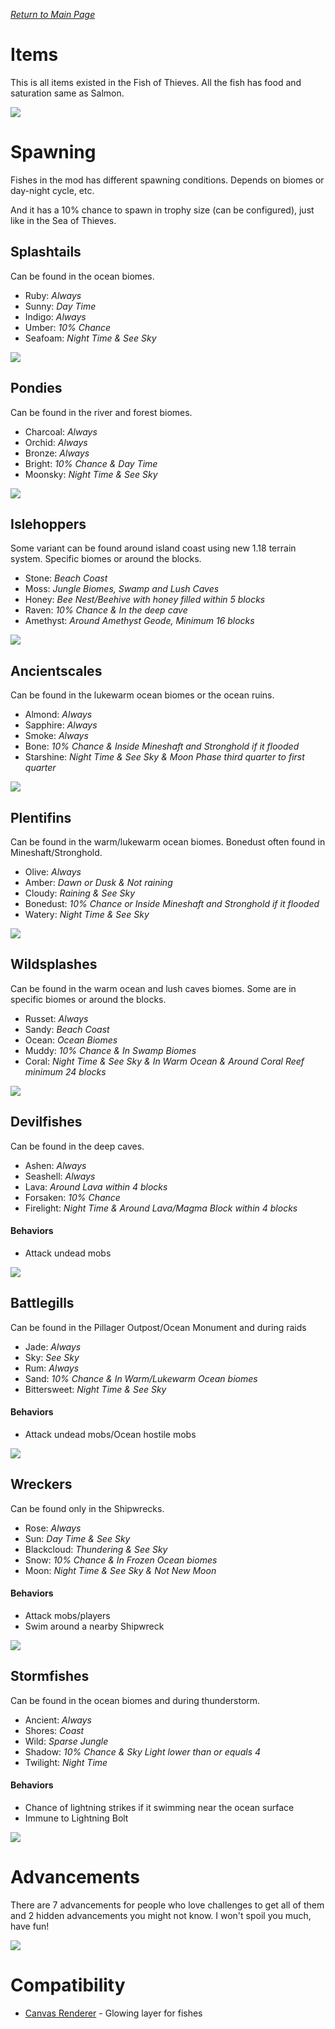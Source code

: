 
_[Return to Main Page](wiki.md)_

# Items

This is all items existed in the Fish of Thieves. All the fish has food and saturation same as Salmon.

![](images/items.png)

# Spawning
Fishes in the mod has different spawning conditions. Depends on biomes or day-night cycle, etc.

And it has a 10% chance to spawn in trophy size (can be configured), just like in the Sea of Thieves.

## Splashtails
Can be found in the ocean biomes.

* Ruby:  _Always_
* Sunny:  _Day Time_
* Indigo:  _Always_
* Umber:  _10% Chance_
* Seafoam:  _Night Time & See Sky_

![](images/splashtails.png)

## Pondies
Can be found in the river and forest biomes.

* Charcoal:  _Always_
* Orchid:  _Always_
* Bronze:  _Always_
* Bright:  _10% Chance & Day Time_
* Moonsky:  _Night Time & See Sky_

![](images/pondies.png)

## Islehoppers
Some variant can be found around island coast using new 1.18 terrain system. Specific biomes or around the blocks.

* Stone:  _Beach Coast_
* Moss:  _Jungle Biomes, Swamp and Lush Caves_
* Honey:  _Bee Nest/Beehive with honey filled within 5 blocks_
* Raven:  _10% Chance & In the deep cave_
* Amethyst:  _Around Amethyst Geode, Minimum 16 blocks_

![](images/islehoppers.png)

## Ancientscales
Can be found in the lukewarm ocean biomes or the ocean ruins.

* Almond:  _Always_
* Sapphire:  _Always_
* Smoke:  _Always_
* Bone:  _10% Chance & Inside Mineshaft and Stronghold if it flooded_
* Starshine:  _Night Time & See Sky & Moon Phase third quarter to first quarter_

![](images/ancientscales.png)

## Plentifins
Can be found in the warm/lukewarm ocean biomes. Bonedust often found in Mineshaft/Stronghold.

* Olive:  _Always_
* Amber:  _Dawn or Dusk & Not raining_
* Cloudy:  _Raining & See Sky_
* Bonedust:  _10% Chance or Inside Mineshaft and Stronghold if it flooded_
* Watery:  _Night Time & See Sky_

![](images/plentifins.png)

## Wildsplashes
Can be found in the warm ocean and lush caves biomes. Some are in specific biomes or around the blocks.

* Russet:  _Always_
* Sandy:  _Beach Coast_
* Ocean:  _Ocean Biomes_
* Muddy:  _10% Chance & In Swamp Biomes_
* Coral:  _Night Time & See Sky & In Warm Ocean & Around Coral Reef minimum 24 blocks_

![](images/wildsplashes.png)

## Devilfishes
Can be found in the deep caves.

* Ashen:  _Always_
* Seashell:  _Always_
* Lava:  _Around Lava within 4 blocks_
* Forsaken:  _10% Chance_
* Firelight:  _Night Time & Around Lava/Magma Block within 4 blocks_

#### Behaviors
* Attack undead mobs

![](images/devilfishes.png)

## Battlegills
Can be found in the Pillager Outpost/Ocean Monument and during raids

* Jade:  _Always_
* Sky:  _See Sky_
* Rum:  _Always_
* Sand:  _10% Chance & In Warm/Lukewarm Ocean biomes_
* Bittersweet:  _Night Time & See Sky_

#### Behaviors
* Attack undead mobs/Ocean hostile mobs

![](images/battlegills.png)

## Wreckers
Can be found only in the Shipwrecks.

* Rose:  _Always_
* Sun:  _Day Time & See Sky_
* Blackcloud:  _Thundering & See Sky_
* Snow:  _10% Chance & In Frozen Ocean biomes_
* Moon:  _Night Time & See Sky & Not New Moon_

#### Behaviors
* Attack mobs/players
* Swim around a nearby Shipwreck

![](images/wreckers.png)

## Stormfishes
Can be found in the ocean biomes and during thunderstorm.

* Ancient:  _Always_
* Shores:  _Coast_
* Wild:  _Sparse Jungle_
* Shadow:  _10% Chance & Sky Light lower than or equals 4_
* Twilight:  _Night Time_

#### Behaviors
* Chance of lightning strikes if it swimming near the ocean surface
* Immune to Lightning Bolt

![](images/stormfishes.png)

# Advancements
There are 7 advancements for people who love challenges to get all of them and 2 hidden advancements you might not know.
I won't spoil you much, have fun!

![](images/advancements.png)

# Compatibility

- [Canvas Renderer](https://www.curseforge.com/minecraft/mc-mods/canvas-renderer) - Glowing layer for fishes